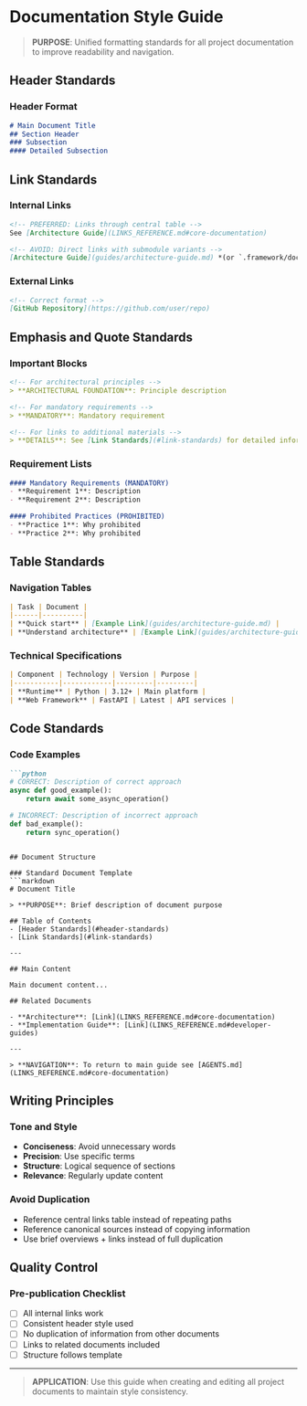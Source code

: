 # Documentation Style Guide

> **PURPOSE**: Unified formatting standards for all project documentation to improve readability and navigation.

## Header Standards

### Header Format
```markdown
# Main Document Title
## Section Header
### Subsection
#### Detailed Subsection
```

## Link Standards

### Internal Links
```markdown
<!-- PREFERRED: Links through central table -->
See [Architecture Guide](LINKS_REFERENCE.md#core-documentation)

<!-- AVOID: Direct links with submodule variants -->
[Architecture Guide](guides/architecture-guide.md) *(or `.framework/docs/...` in submodule mode)*
```

### External Links
```markdown
<!-- Correct format -->
[GitHub Repository](https://github.com/user/repo)
```

## Emphasis and Quote Standards

### Important Blocks
```markdown
<!-- For architectural principles -->
> **ARCHITECTURAL FOUNDATION**: Principle description

<!-- For mandatory requirements -->
> **MANDATORY**: Mandatory requirement

<!-- For links to additional materials -->
> **DETAILS**: See [Link Standards](#link-standards) for detailed information
```

### Requirement Lists
```markdown
#### Mandatory Requirements (MANDATORY)
- **Requirement 1**: Description
- **Requirement 2**: Description

#### Prohibited Practices (PROHIBITED)
- **Practice 1**: Why prohibited
- **Practice 2**: Why prohibited
```

## Table Standards

### Navigation Tables
```markdown
| Task | Document |
|------|----------|
| **Quick start** | [Example Link](guides/architecture-guide.md) |
| **Understand architecture** | [Example Link](guides/architecture-guide.md) |
```

### Technical Specifications
```markdown
| Component | Technology | Version | Purpose |
|-----------|------------|---------|---------|
| **Runtime** | Python | 3.12+ | Main platform |
| **Web Framework** | FastAPI | Latest | API services |
```

## Code Standards

### Code Examples
```markdown
```python
# CORRECT: Description of correct approach
async def good_example():
    return await some_async_operation()

# INCORRECT: Description of incorrect approach
def bad_example():
    return sync_operation()
```
```

## Document Structure

### Standard Document Template
```markdown
# Document Title

> **PURPOSE**: Brief description of document purpose

## Table of Contents
- [Header Standards](#header-standards)
- [Link Standards](#link-standards)

---

## Main Content

Main document content...

## Related Documents

- **Architecture**: [Link](LINKS_REFERENCE.md#core-documentation)
- **Implementation Guide**: [Link](LINKS_REFERENCE.md#developer-guides)

---

> **NAVIGATION**: To return to main guide see [AGENTS.md](LINKS_REFERENCE.md#core-documentation)
```

## Writing Principles

### Tone and Style
- **Conciseness**: Avoid unnecessary words
- **Precision**: Use specific terms
- **Structure**: Logical sequence of sections
- **Relevance**: Regularly update content

### Avoid Duplication
- Reference central links table instead of repeating paths
- Reference canonical sources instead of copying information
- Use brief overviews + links instead of full duplication

## Quality Control

### Pre-publication Checklist
- [ ] All internal links work
- [ ] Consistent header style used
- [ ] No duplication of information from other documents
- [ ] Links to related documents included
- [ ] Structure follows template

---

> **APPLICATION**: Use this guide when creating and editing all project documents to maintain style consistency.
